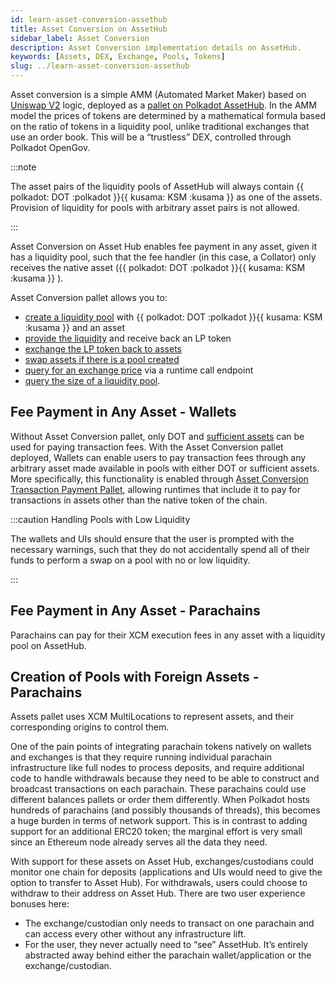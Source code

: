 ```yaml
---
id: learn-asset-conversion-assethub
title: Asset Conversion on AssetHub
sidebar_label: Asset Conversion
description: Asset Conversion implementation details on AssetHub.
keywords: [Assets, DEX, Exchange, Pools, Tokens]
slug: ../learn-asset-conversion-assethub
---
```


Asset conversion is a simple AMM (Automated Market Maker) based on
[Uniswap V2](https://github.com/Uniswap/v2-core) logic, deployed as a
[pallet on Polkadot AssetHub](https://github.com/paritytech/polkadot-sdk/tree/master/substrate/frame/asset-conversion).
In the AMM model the prices of tokens are determined by a mathematical formula based on the ratio of
tokens in a liquidity pool, unlike traditional exchanges that use an order book. This will be a
“trustless” DEX, controlled through Polkadot OpenGov.

:::note

The asset pairs of the liquidity pools of AssetHub will always contain
{{ polkadot: DOT :polkadot }}{{ kusama: KSM :kusama }} as one of the assets. Provision of liquidity
for pools with arbitrary asset pairs is not allowed.

:::

Asset Conversion on Asset Hub enables fee payment in any asset, given it has a liquidity pool, such
that the fee handler (in this case, a Collator) only receives the native asset
({{ polkadot: DOT :polkadot }}{{ kusama: KSM :kusama }} ).

Asset Conversion pallet allows you to:

- [create a liquidity pool](https://docs.rs/pallet-asset-conversion/latest/pallet_asset_conversion/pallet/struct.Pallet.html#method.create_pool)
  with {{ polkadot: DOT :polkadot }}{{ kusama: KSM :kusama }} and an asset
- [provide the liquidity](https://docs.rs/pallet-asset-conversion/latest/pallet_asset_conversion/pallet/struct.Pallet.html#method.add_liquidity)
  and receive back an LP token
- [exchange the LP token back to assets](https://docs.rs/pallet-asset-conversion/latest/pallet_asset_conversion/pallet/struct.Pallet.html#method.remove_liquidity)
- [swap assets if there is a pool created](https://docs.rs/pallet-asset-conversion/latest/pallet_asset_conversion/pallet/struct.Pallet.html#method.swap_exact_tokens_for_tokens)
- [query for an exchange price](https://docs.rs/pallet-asset-conversion/latest/pallet_asset_conversion/trait.AssetConversionApi.html#method.quote_price_exact_tokens_for_tokens)
  via a runtime call endpoint
- [query the size of a liquidity pool](https://docs.rs/pallet-asset-conversion/latest/pallet_asset_conversion/trait.AssetConversionApi.html#method.get_reserves).

## Fee Payment in Any Asset - Wallets

Without Asset Conversion pallet, only DOT and [sufficient assets](./learn-assets.md#sufficient-assets) can be used for paying transaction
fees. With the Asset Conversion pallet deployed, Wallets can enable users to pay transaction fees
through any arbitrary asset made available in pools with either DOT or sufficient assets. More
specifically, this functionality is enabled through
[Asset Conversion Transaction Payment Pallet](https://github.com/paritytech/polkadot-sdk/tree/cdc8d197e6d487ef54f7e16767b5c1ab041c8b10/substrate/frame/transaction-payment/asset-conversion-tx-payment),
allowing runtimes that include it to pay for transactions in assets other than the native token of
the chain.

:::caution Handling Pools with Low Liquidity

The wallets and UIs should ensure that the user is prompted with the necessary warnings, such that
they do not accidentally spend all of their funds to perform a swap on a pool with no or low
liquidity.

:::

## Fee Payment in Any Asset - Parachains

Parachains can pay for their XCM execution fees in any asset with a liquidity pool on AssetHub.

## Creation of Pools with Foreign Assets - Parachains

Assets pallet uses XCM MultiLocations to represent assets, and their corresponding origins to
control them.

One of the pain points of integrating parachain tokens natively on wallets and exchanges is that
they require running individual parachain infrastructure like full nodes to process deposits, and
require additional code to handle withdrawals because they need to be able to construct and
broadcast transactions on each parachain. These parachains could use different balances pallets or
order them differently. When Polkadot hosts hundreds of parachains (and possibly thousands of
threads), this becomes a huge burden in terms of network support. This is in contrast to adding
support for an additional ERC20 token; the marginal effort is very small since an Ethereum node
already serves all the data they need.

With support for these assets on Asset Hub, exchanges/custodians could monitor one chain for deposits
(applications and UIs would need to give the option to transfer to Asset Hub). For withdrawals, users
could choose to withdraw to their address on Asset Hub. There are two user experience bonuses here:

- The exchange/custodian only needs to transact on one parachain and can access every other without
  any infrastructure lift.
- For the user, they never actually need to “see” AssetHub. It’s entirely abstracted away behind
  either the parachain wallet/application or the exchange/custodian.
